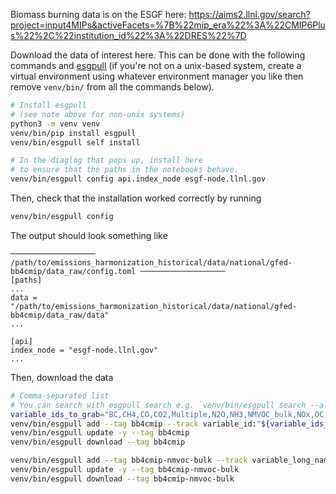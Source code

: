 Biomass burning data is on the ESGF here: https://aims2.llnl.gov/search?project=input4MIPs&activeFacets=%7B%22mip_era%22%3A%22CMIP6Plus%22%2C%22institution_id%22%3A%22DRES%22%7D

Download the data of interest here.
This can be done with the following commands
and [esgpull](https://esgf.github.io/esgf-download/)
(if you're not on a unix-based system,
create a virtual environment using whatever environment manager you like
then remove `venv/bin/` from all the commands below).

```sh
# Install esgpull
# (see note above for non-unix systems)
python3 -m venv venv
venv/bin/pip install esgpull
venv/bin/esgpull self install

# In the diaglog that pops up, install here
# to ensure that the paths in the notebooks behave.
venv/bin/esgpull config api.index_node esgf-node.llnl.gov
```

Then, check that the installation worked correctly by running

```sh
venv/bin/esgpull config
```

The output should look something like

```
─────────────────── /path/to/emissions_harmonization_historical/data/national/gfed-bb4cmip/data_raw/config.toml ───────────────────
[paths]
...
data = "/path/to/emissions_harmonization_historical/data/national/gfed-bb4cmip/data_raw/data"
...

[api]
index_node = "esgf-node.llnl.gov"
...
```

Then, download the data

```sh
# Comma-separated list
# You can search with esgpull search e.g. `venv/bin/esgpull search --all project:input4MIPs mip_era:CMIP6Plus source_id:DRES-CMIP-BB4CMIP7-1-0 grid_label:gn`
variable_ids_to_grab="BC,CH4,CO,CO2,Multiple,N2O,NH3,NMVOC_bulk,NOx,OC,SO2,gridcellarea"
venv/bin/esgpull add --tag bb4cmip --track variable_id:"${variable_ids_to_grab}" project:input4MIPs mip_era:CMIP6Plus source_id:DRES-CMIP-BB4CMIP7-1-0 grid_label:gn
venv/bin/esgpull update -y --tag bb4cmip
venv/bin/esgpull download --tag bb4cmip

venv/bin/esgpull add --tag bb4cmip-nmvoc-bulk --track variable_long_name:"biomass_burning_NMVOC_bulk_flux" project:input4MIPs mip_era:CMIP6Plus source_id:DRES-CMIP-BB4CMIP7-1-0 grid_label:gn
venv/bin/esgpull update -y --tag bb4cmip-nmvoc-bulk
venv/bin/esgpull download --tag bb4cmip-nmvoc-bulk
```
